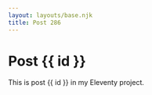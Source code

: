```yaml
---
layout: layouts/base.njk
title: Post 286
---
```


# Post {{ id }}

This is post {{ id }} in my Eleventy project.
